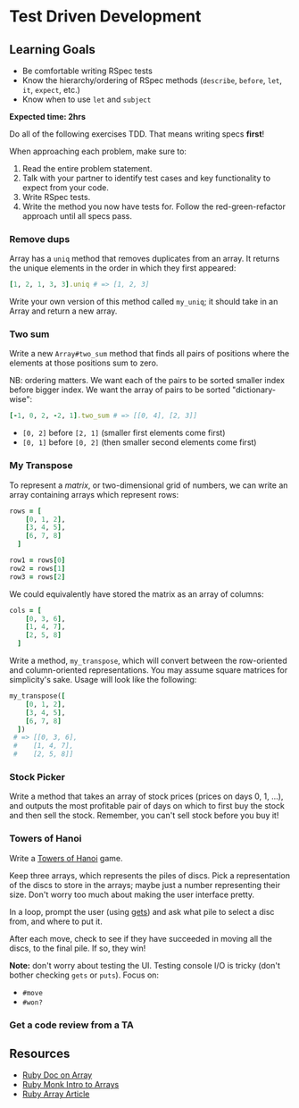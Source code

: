 # Test Driven Development

## Learning Goals

* Be comfortable writing RSpec tests
* Know the hierarchy/ordering of RSpec methods (`describe`, `before`, `let`, `it`, `expect`, etc.)
* Know when to use `let` and `subject`

**Expected time: 2hrs**

Do all of the following exercises TDD.  That means writing specs **first**!  

When approaching each problem, make sure to:

  1. Read the entire problem statement.
  2. Talk with your partner to identify test cases and key functionality to expect from your code.
  3. Write RSpec tests.
  4. Write the method you now have tests for.  Follow the red-green-refactor approach until all specs pass.  

### Remove dups

Array has a `uniq` method that removes duplicates from an array. It
returns the unique elements in the order in which they first appeared:

```ruby
[1, 2, 1, 3, 3].uniq # => [1, 2, 3]
```

Write your own version of this method called `my_uniq`; it should take in an Array and return a new array.

### Two sum

Write a new `Array#two_sum` method that finds all pairs of
positions where the elements at those positions sum to zero.

NB: ordering matters. We want each of the pairs to be sorted
smaller index before bigger index. We want the array of pairs to be
sorted "dictionary-wise":

```ruby
[-1, 0, 2, -2, 1].two_sum # => [[0, 4], [2, 3]]
```

* `[0, 2]` before `[2, 1]` (smaller first elements come first)
* `[0, 1]` before `[0, 2]` (then smaller second elements come first)

### My Transpose

To represent a *matrix*, or two-dimensional grid of numbers, we can
write an array containing arrays which represent rows:

```ruby
rows = [
    [0, 1, 2],
    [3, 4, 5],
    [6, 7, 8]
  ]

row1 = rows[0]
row2 = rows[1]
row3 = rows[2]
```

We could equivalently have stored the matrix as an array of
columns:

```ruby
cols = [
    [0, 3, 6],
    [1, 4, 7],
    [2, 5, 8]
  ]
```

Write a method, `my_transpose`, which will convert between the
row-oriented and column-oriented representations. You may assume
square matrices for simplicity's sake. Usage will look like the following:

```ruby
my_transpose([
    [0, 1, 2],
    [3, 4, 5],
    [6, 7, 8]
  ])
 # => [[0, 3, 6],
 #    [1, 4, 7],
 #    [2, 5, 8]]
```

### Stock Picker

Write a method that takes an array of stock prices (prices on days 0,
1, ...), and outputs the most profitable pair of days on which to
first buy the stock and then sell the stock.  Remember, you can't sell stock before you buy it!

### Towers of Hanoi

Write a
[Towers of Hanoi](http://en.wikipedia.org/wiki/Towers_of_hanoi) game.

Keep three arrays, which represents the piles of discs. Pick a
representation of the discs to store in the arrays; maybe just a number
representing their size. Don't worry too much about making the user
interface pretty.

In a loop, prompt the user (using
[gets](http://andreacfm.com/2011/06/11/learning-ruby-gets-and-chomp/))
and ask what pile to select a disc from, and where to put it.

After each move, check to see if they have succeeded in moving all the
discs, to the final pile. If so, they win!

**Note:** don't worry about testing the UI. Testing console I/O is tricky (don't bother checking `gets` or `puts`). Focus on:

  * `#move`
  * `#won?`

### Get a code review from a TA

## Resources

* [Ruby Doc on Array](http://www.ruby-doc.org/core-2.1.2/Array.html)
* [Ruby Monk Intro to Arrays](http://rubymonk.com/learning/books/1/chapters/1-arrays/lessons/2-arrays-introduction)
* [Ruby Array Article](http://zetcode.com/lang/rubytutorial/arrays/)
